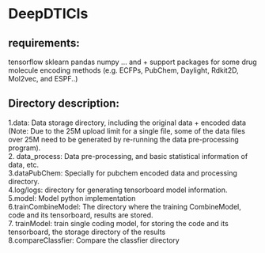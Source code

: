 # DeepDTICls
## requirements:

tensorflow
sklearn
pandas
numpy
...
and + support packages for some drug molecule encoding methods (e.g.  ECFPs, PubChem, Daylight, Rdkit2D, Mol2vec, and ESPF..)

## Directory description:
1.data: Data storage directory, including the original data + encoded data (Note: Due to the 25M upload limit for a single file, some of the data files over 25M need to be generated by re-running the data pre-processing program). <br>
2. data_process: Data pre-processing, and basic statistical information of data, etc. <br>
3.dataPubChem: Specially for pubchem encoded data and processing directory. <br>
4.log/logs: directory for generating tensorboard model information. <br>
5.model: Model python implementation <br>
6.trainCombineModel: The directory where the training CombineModel, code and its tensorboard, results are stored. <br>
7. trainModel: train single coding model, for storing the code and its tensorboard, the storage directory of the results <br>
8.compareClassfier: Compare the classfier directory <br>
